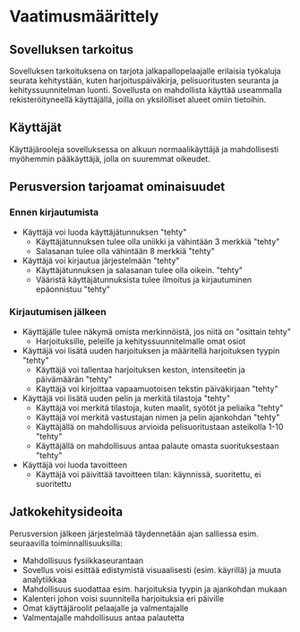 # Vaatimusmäärittely

## Sovelluksen tarkoitus

Sovelluksen tarkoituksena on tarjota jalkapallopelaajalle erilaisia työkaluja
seurata kehitystään, kuten harjoituspäiväkirja, pelisuoritusten seuranta ja kehityssuunnitelman luonti.
Sovellusta on mahdollista käyttää useammalla rekisteröityneellä käyttäjällä, joilla on yksilölliset alueet omiin tietoihin.

## Käyttäjät

Käyttäjärooleja sovelluksessa on alkuun normaalikäyttäjä ja mahdollisesti myöhemmin pääkäyttäjä, jolla on suuremmat oikeudet.

## Perusversion tarjoamat ominaisuudet

### Ennen kirjautumista

* Käyttäjä voi luoda käyttäjätunnuksen  "tehty"
  - Käyttäjätunnuksen tulee olla uniikki ja vähintään 3 merkkiä "tehty"
  - Salasanan tulee olla vähintään 8 merkkiä  "tehty"
* Käyttäjä voi kirjautua järjestelmään  "tehty"
  - Käyttäjätunnuksen ja salasanan tulee olla oikein. "tehty"
  - Vääristä käyttäjätunnuksista tulee ilmoitus ja kirjautuminen epäonnistuu  "tehty"

### Kirjautumisen jälkeen

* Käyttäjälle tulee näkymä omista merkinnöistä, jos niitä on  "osittain tehty"
  - Harjoituksille, peleille ja kehityssuunnitelmalle omat osiot
* Käyttäjä voi lisätä uuden harjoituksen ja määritellä harjoituksen tyypin  "tehty"
  - Käyttäjä voi tallentaa harjoituksen keston, intensiteetin ja päivämäärän  "tehty"
  - Käyttäjä voi kirjoittaa vapaamuotoisen tekstin päiväkirjaan "tehty"
* Käyttäjä voi lisätä uuden pelin ja merkitä tilastoja "tehty"
  - Käyttäjä voi merkitä tilastoja, kuten maalit, syötöt ja peliaika "tehty"
  - Käyttäjä voi merkitä vastustajan nimen ja pelin ajankohdan "tehty"
  - Käyttäjällä on mahdollisuus arvioida pelisuoritustaan asteikolla 1-10 "tehty"
  - Käyttäjällä on mahdollisuus antaa palaute omasta suorituksestaan "tehty"
* Käyttäjä voi luoda tavoitteen
  - Käyttäjä voi päivittää tavoitteen tilan: käynnissä, suoritettu, ei suoritettu

## Jatkokehitysideoita

Perusversion jälkeen järjestelmää täydennetään ajan salliessa esim. seuraavilla toiminnallisuuksilla:
* Mahdollisuus fysiikkaseurantaan
* Sovellus voisi esittää edistymistä visuaalisesti (esim. käyrillä) ja muuta analytiikkaa
* Mahdollisuus suodattaa esim. harjoituksia tyypin ja ajankohdan mukaan
* Kalenteri johon voisi suunnitella harjoituksia eri päiville
* Omat käyttäjäroolit pelaajalle ja valmentajalle
* Valmentajalle mahdollisuus antaa palautetta

